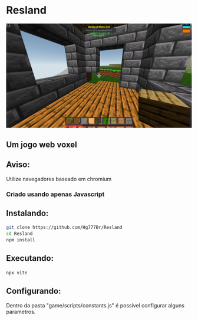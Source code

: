 # Resland 

![alt text](demo.png "Demo foto")

## Um jogo web voxel

## Aviso:
Utilize navegadores baseado em chromium

### Criado usando apenas Javascript

## Instalando:

```bash
git clone https://github.com/Hg777Br/Resland
cd Resland
npm install
```

## Executando:
```bash
npx vite
```

##  Configurando:

Dentro da pasta "game/scripts/constants.js" é possivel configurar alguns parametros.
